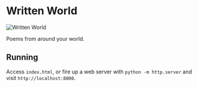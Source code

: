 # Written World
![Written World](https://www.dropbox.com/s/iaoh8c5twmutob5/written-world.png?dl=1)

Poems from around your world.

## Running

Access `index.html`, or fire up a web server with `python -m http.server` and visit `http://localhost:8000`.
